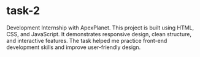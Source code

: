 # task-2
Development Internship with ApexPlanet. This project is built using HTML, CSS, and JavaScript. It demonstrates responsive design, clean structure, and interactive features. The task helped me practice front-end development skills and improve user-friendly design.
